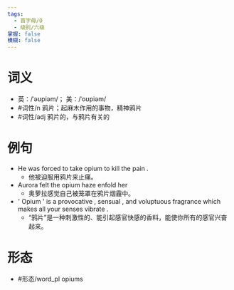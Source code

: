 ```yaml
---
tags:
  - 首字母/O
  - 级别/六级
掌握: false
模糊: false
---
```

# 词义
- 英：/ˈəʊpiəm/； 美：/ˈoʊpiəm/
- #词性/n  鸦片；起麻木作用的事物，精神鸦片
- #词性/adj  鸦片的，与鸦片有关的
# 例句
- He was forced to take opium to kill the pain .
	- 他被迫服用鸦片来止痛。
- Aurora felt the opium haze enfold her
	- 奥萝拉感觉自己被笼罩在鸦片烟霾中。
- ' Opium ' is a provocative , sensual , and voluptuous fragrance which makes all your senses vibrate .
	- “鸦片”是一种刺激性的、能引起感官快感的香料，能使你所有的感官兴奋起来。
# 形态
- #形态/word_pl opiums
